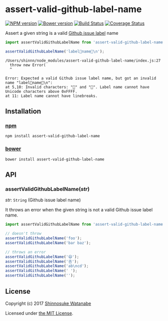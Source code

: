 # assert-valid-github-label-name

[![NPM version](https://img.shields.io/npm/v/assert-valid-github-label-name.svg)](https://www.npmjs.com/package/assert-valid-github-label-name)
[![Bower version](https://img.shields.io/bower/v/assert-valid-github-label-name.svg)](https://github.com/shinnn/assert-valid-github-label-name/releases)
[![Build Status](https://travis-ci.org/shinnn/assert-valid-github-label-name.svg?branch=master)](https://travis-ci.org/shinnn/assert-valid-github-label-name)
[![Coverage Status](https://img.shields.io/coveralls/shinnn/assert-valid-github-label-name.svg)](https://coveralls.io/r/shinnn/assert-valid-github-label-name)

Assert a given string is a valid [Github issue label](https://help.github.com/articles/creating-and-editing-labels-for-issues-and-pull-requests/) name

```javascript
import assertValidGithubLabelName from 'assert-valid-github-label-name';

assertValidGithubLabelName('label🍕name🍔\n');
```

```
/Users/shinnn/node_modules/assert-valid-github-label-name/index.js:27
  throw new Error(
  ^

Error: Expected a valid Github issue label name, but got an invalid name "label🍕name🍔\n":
at 5,10: Invalid characters: "🍕" and "🍔". Label name cannot have Unicode characters above 0xFFFF.
at 11: Label name cannot have linebreaks.
```

## Installation

### [npm](https://www.npmjs.com/)

```
npm install assert-valid-github-label-name
```

### [bower](https://bower.io/)

```
bower install assert-valid-github-label-name
```

## API

### assertValidGithubLabelName(*str*)

*str*: `String` (Github issue label name)  

It throws an error when the given string is not a valid Github issue label name.

```javascript
import assertValidGithubLabelName from 'assert-valid-github-label-name';

// doesn't throw
assertValidGithubLabelName('foo');
assertValidGithubLabelName('bar baz');

// throws an error
assertValidGithubLabelName('😄');
assertValidGithubLabelName('𠮷');
assertValidGithubLabelName('ab\ncd');
assertValidGithubLabelName(' ');
assertValidGithubLabelName('');
```

## License

Copyright (c) 2017 [Shinnosuke Watanabe](https://github.com/shinnn)

Licensed under [the MIT License](./LICENSE).
